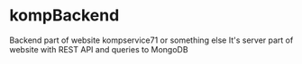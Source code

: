 # kompBackend
Backend part of website kompservice71 or something else
It's server part of website with REST API and queries to MongoDB

